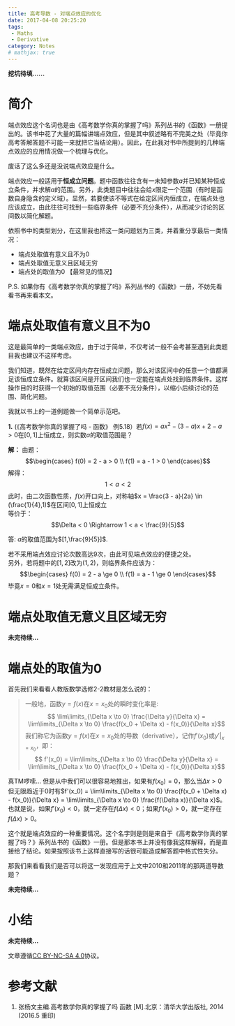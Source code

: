 ```yaml
---
title: 高考导数 - 对端点效应的优化
date: 2017-04-08 20:25:20
tags: 
 - Maths
 - Derivative
category: Notes
# mathjax: true
---
```


**挖坑待填……**

# 简介
端点效应这个名词也是由《高考数学你真的掌握了吗》系列丛书的《函数》一册提出的。该书中花了大量的篇幅讲端点效应，但是其中叙述略有不完美之处（毕竟你高考答解答题不可能一来就把它当结论用）。因此，在此我对书中所提到的几种端点效应的应用情况做一个梳理与优化。  

废话了这么多还是没说端点效应是什么。

端点效应一般适用于**恒成立问题**。题中函数往往含有一未知参数$a$并已知某种恒成立条件，并求解$a$的范围。另外，此类题目中往往会给$x$限定一个范围（有时是函数自身隐含的定义域）。显然，若要使该不等式在给定区间内恒成立，在端点处也应该成立，由此往往可找到一些临界条件（必要不充分条件），从而减少讨论的区间数以简化解题。

依照书中的类型划分，在这里我也把这一类问题划为三类，并着重分享最后一类情况：

- 端点处取值有意义且不为0
- 端点处取值无意义且区域无穷
- 端点处的取值为0 【最常见的情况】

P.S. 如果你有《高考数学你真的掌握了吗》系列丛书的《函数》一册，不妨先看看书再来看本文。

# 端点处取值有意义且不为0

这是最简单的一类端点效应，由于过于简单，不仅考试一般不会考甚至遇到此类题目我也建议不这样考虑。

我们知道，既然在给定区间内存在恒成立问题，那么对该区间中的任意一个值都满足该恒成立条件。就算该区间是开区间我们也一定能在端点处找到临界条件。这样操作目的时获得一个初始的取值范围（必要不充分条件），以缩小后续讨论的范围、简化问题。

我就以书上的一道例题做一个简单示范吧。

**1.** (《高考数学你真的掌握了吗 - 函数》 例5.18）若$f(x) = ax^2 - (3 - a)x + 2 - a > 0$在$[0,1]$上恒成立，则实数$a$的取值范围是？

**解：** 由题：  
$$\begin{cases}
f(0) = 2 - a > 0 \\
f(1) = a - 1 > 0
\end{cases}$$
解得：
$$ 1 < a < 2 $$
此时，由二次函数性质，$f(x)$开口向上，对称轴$x = \frac{3 - a}{2a} \in (\frac{1}{4},1)$在区间$[0,1]$上恒成立  
等价于：
$$\Delta < 0 \Rightarrow 1 < a < \frac{9}{5}$$  

答: $a$的取值范围为$[1,\frac{9}{5}]$.

若不采用端点效应讨论次数高达9次，由此可见端点效应的便捷之处。  
另外，若将题中的$[1,2]$改为$(1,2)$，则临界条件应该为：
$$\begin{cases}
f(0) = 2 - a \ge 0 \\
f(1) = a - 1 \ge 0
\end{cases}$$
毕竟$x = 0$和$x = 1$处无需满足恒成立条件。

# 端点处取值无意义且区域无穷

**未完待续...**

# 端点处的取值为0
首先我们来看看人教版数学选修2-2教材是怎么说的：

> 一般地，函数$y = f(x)$在$x = x_0$处的瞬时变化率是:  
> $$ \lim\limits_{\Delta x \to 0} \frac{\Delta y}{\Delta x} = \lim\limits_{\Delta x \to 0} \frac{f(x_0 + \Delta x) - f(x_0)}{\Delta x}$$
> 我们称它为函数$y = f(x)$在$x = x_0$处的导数（derivative），记作$f'(x_0)$或$y'|_{x = x_0}$，即：
> $$ f'(x_0) = \lim\limits_{\Delta x \to 0} \frac{\Delta y}{\Delta x} = \lim\limits_{\Delta x \to 0} \frac{f(x_0 + \Delta x) - f(x_0)}{\Delta x}$$

真TM啰嗦... 但是从中我们可以很容易地推出，如果有$f(x_0) = 0$，那么当$\Delta x > 0$但无限趋近于0时有$f'(x_0) = \lim\limits_{\Delta x \to 0} \frac{f(x_0 + \Delta x) - f(x_0)}{\Delta x} = \lim\limits_{\Delta x \to 0} \frac{f(\Delta x)}{\Delta x}$。也就是说，如果$f'(x_0) < 0$，就一定存在$f(\Delta x) < 0$；如果$f'(x_0) > 0$，就一定存在$f(\Delta x) > 0$。

这个就是端点效应的一种重要情况。这个名字则是则是来自于《高考数学你真的掌握了吗？》系列丛书的《函数》一册。但是那本书上并没有像我这样解释，而是直接给了结论。如果按照该书上这样直接写的话很可能造成解答题中格式性失分。

那我们来看看我们是否可以将这一发现应用于上文中2010和2011年的那两道导数题？

**未完待续...**

# 小结

**未完待续...**


文章遵循[CC BY-NC-SA 4.0](http://creativecommons.org/licenses/by-nc-sa/4.0/)协议。

# 参考文献
1. 张杨文主编.高考数学你真的掌握了吗 函数 [M].北京：清华大学出版社, 2014 (2016.5 重印)
